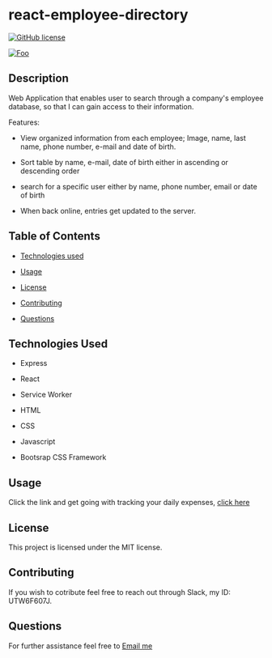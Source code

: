 # react-employee-directory

[![GitHub license](https://img.shields.io/badge/license-MIT-blue.svg)](https://github.com/cristianmontenegrop/react-employee-directory)

[![Foo](employee-manager-sample.gif)](https://employee-directory--react.herokuapp.com)

## Description

Web Application that enables user to search through a company's employee database, so that I can gain access to their information.

Features:

- View organized information from each employee; Image, name, last name, phone number, e-mail and date of birth. 

- Sort table by name, e-mail, date of birth either in ascending or descending order

- search for a specific user either by name, phone number, email or date of birth 

- When back online, entries get updated to the server.


## Table of Contents 

* [Technologies used](#Technologies%20Used)

* [Usage](#usage)

* [License](#license)

* [Contributing](#contributing)

* [Questions](#questions)              

## Technologies Used

- Express

- React

- Service Worker

- HTML

- CSS

- Javascript

- Bootsrap CSS Framework


## Usage

Click the link and get going with tracking your daily expenses, [click here](https://employee-directory--react.herokuapp.com)

## License

This project is licensed under the MIT license.
  
## Contributing

If you wish to cotribute feel free to reach out through Slack, my ID: UTW6F607J.

## Questions

For further assistance feel free to [Email me](mailto:cristian.montenegro.p@gmail.com)                    